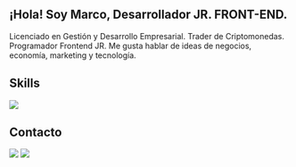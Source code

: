 ## ¡Hola! Soy Marco, Desarrollador JR. FRONT-END.

<p>Licenciado en Gestión y Desarrollo Empresarial. Trader de Criptomonedas. Programador Frontend JR. Me gusta hablar de ideas de negocios, economía, marketing y tecnología.</p>

<h2>Skills</h2>

<div>
<img src="https://skillicons.dev/icons?i=react,js,html,css,nodejs,py,github,vercel,bootstrap,wordpress,ps,ai,ae,figma,perline=14">
</div>

<h2>Contacto</h2>
<a href="https://www.linkedin.com/in/marcooravila/" target="blank"> <img src="https://skillicons.dev/icons?i=linkedin"></a>  <a href="mailto:marcooravila@gmail.com" target="blank"> <img  src="https://skillicons.dev/icons?i=gmail"></a>
